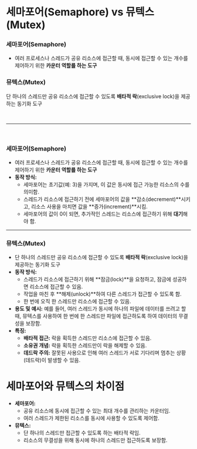 # 세마포어(Semaphore) vs 뮤텍스(Mutex)

### 세마포어(Semaphore)
- 여러 프로세스나 스레드가 공유 리소스에 접근할 때, 동시에 접근할 수 있는 개수를 제어하기 위한 **카운터 역할를 하는 도구**

### 뮤텍스(Mutex)
단 하나의 스레드만 공유 리소스에 접근할 수 있도록 **배타적 락**(exclusive lock)을 제공하는 동기화 도구

<br>

---

<br>

### **세마포어(Semaphore)**
- 여러 프로세스나 스레드가 공유 리소스에 접근할 때, 동시에 접근할 수 있는 개수를 제어하기 위한 **카운터 역할를 하는 도구**
- **동작 방식:**
    - 세마포어는 초기값(예: 3)을 가지며, 이 값은 동시에 접근 가능한 리소스의 수를 의미함.
    - 스레드가 리소스에 접근하기 전에 세마포어의 값을 **감소(decrement)**시키고, 리소스 사용을 마치면 값을 **증가(increment)**시킴.
    - 세마포어의 값이 0이 되면, 추가적인 스레드는 리소스에 접근하기 위해 **대기**해야 함.

---

### **뮤텍스(Mutex)**
- 단 하나의 스레드만 공유 리소스에 접근할 수 있도록 **배타적 락**(exclusive lock)을 제공하는 동기화 도구
- **동작 방식:**
    - 스레드가 리소스에 접근하기 위해 **잠금(lock)**을 요청하고, 잠금에 성공하면 리소스에 접근할 수 있음.
    - 작업을 마친 후 **해제(unlock)**하여 다른 스레드가 접근할 수 있도록 함.
    - 한 번에 오직 한 스레드만 리소스에 접근할 수 있음.
- **용도 및 예시:** 예를 들어, 여러 스레드가 동시에 하나의 파일에 데이터를 쓰려고 할 때, 뮤텍스를 사용하여 한 번에 한 스레드만 파일에 접근하도록 하여 데이터의 무결성을 보장함.
- **특징:**
    - **배타적 접근:** 락을 획득한 스레드만 리소스에 접근할 수 있음.
    - **소유권 개념:** 락을 획득한 스레드만이 락을 해제할 수 있음.
    - **데드락 주의:** 잘못된 사용으로 인해 여러 스레드가 서로 기다리며 멈추는 상황(데드락)이 발생할 수 있음.

# 세마포어와 뮤텍스의 차이점
- **세마포어:**
    - 공유 리소스에 동시에 접근할 수 있는 최대 개수를 관리하는 카운터임.
    - 여러 스레드가 제한된 리소스를 동시에 사용할 수 있도록 제어함.
- **뮤텍스:**
    - 단 하나의 스레드만 접근할 수 있도록 하는 배타적 락임.
    - 리소스의 무결성을 위해 동시에 하나의 스레드만 접근하도록 보장함.
